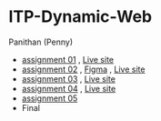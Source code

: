 # ITP-Dynamic-Web
Panithan (Penny)

* [assignment 01](https://github.com/PanithanPenny/ITP-Dynamic-Web/tree/ea55a37ec98e9f5ce9c645838c35ee2e0de91e2e/assignment%2001)  ,  [Live site](https://dw-capybara2.glitch.me)
* [assignment 02](https://github.com/PanithanPenny/ITP-Dynamic-Web/tree/3d7c48d492a42b7312c9f011e0d55abf95739272/assignment%2002%20) , 
 [Figma](https://www.figma.com/file/njClMNPUWTN5foeX4wHwXO/DW--web-2?type=design&node-id=0%3A1&mode=design&t=qVS64I9xF7mbP2tZ-1) ,
 [ Live site ](https://dynamic-web-2-penny.glitch.me)
* [assignment 03](https://github.com/PanithanPenny/ITP-Dynamic-Web/tree/860adccd27ac587e632b7e1178f67c20a5b9fae8/assignment%2003) , [Live site](https://dynamic-web---api---penny.glitch.me/)
* [assignment 04](https://github.com/PanithanPenny/ITP-Dynamic-Web/tree/6fa19dade7b804d06a3128bb9eb4d33ea1702410/assignment%2004) , [ Live site ](https://dynamic-web-sign-up-email.glitch.me/)
* [assignment 05](https://github.com/PanithanPenny/ITP-Dynamic-Web/tree/main/assignment%2005)
* Final 
